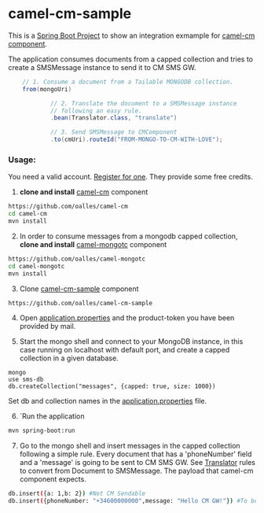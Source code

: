 # camel-cm-sample

This is a [Spring Boot Project](http://projects.spring.io/spring-boot/) to show an integration exmample for [camel-cm component](https://github.com/oalles/camel-cm).

The application consumes documents from a capped collection and tries to create a SMSMessage instance to send it to CM SMS GW.

```java
	// 1. Consume a document from a Tailable MONGODB collection.
	from(mongoUri)

			// 2. Translate the document to a SMSMessage instance
			// following an easy rule.
			.bean(Translator.class, "translate")

			// 3. Send SMSMessage to CMComponent
			.to(cmUri).routeId("FROM-MONGO-TO-CM-WITH-LOVE");
```

### Usage:

You need a valid account. [Register for one](https://www.cmtelecom.com/support). They provide some free credits.

1. **clone and install** [camel-cm](https://github.com/oalles/camel-cm) component
```bash
https://github.com/oalles/camel-cm
cd camel-cm
mvn install
```
2. In order to consume messages from a mongodb capped collection, **clone and install** [camel-mongotc](https://github.com/oalles/camel-mongotc) component
```bash
https://github.com/oalles/camel-mongotc
cd camel-mongotc
mvn install
```
3. Clone [camel-cm-sample](https://github.com/oalles/camel-cm-sample) component
```bash
https://github.com/oalles/camel-cm-sample
```

4. Open [application.properties](https://github.com/oalles/camel-cm-sample/blob/master/src/main/resources/application.properties) and the product-token you have been provided by mail. 

5. Start the mongo shell and connect to your MongoDB instance, in this case running on localhost with default port, and create a capped collection in a given database. 
```
mongo
use sms-db
db.createCollection("messages", {capped: true, size: 1000})
``` 
Set db and collection names in the [application.properties](https://github.com/oalles/camel-cm-sample/blob/master/src/main/resources/application.properties) file. 

6. `Run the application
```bash	
mvn spring-boot:run
```

7. Go to the mongo shell and insert messages in the capped collection following a simple rule. Every document that has a 'phoneNumber' field and a 'message' is going to be sent to CM SMS GW. See [Translator](https://github.com/oalles/camel-cm-sample/blob/master/src/main/java/es/omarall/camel/cm/Translator.java) rules to convert from Document to SMSMessage. The payload that camel-cm component expects. 

```bash
db.insert({a: 1,b: 2}) #Not CM Sendable
db.insert({phoneNumber: "+34600000000",message: "Hello CM GW!"}) #To be sent
```








